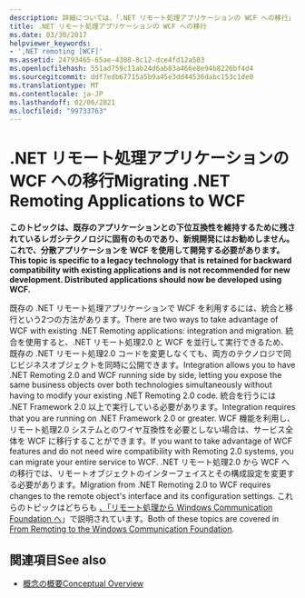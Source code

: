 ```yaml
---
description: 詳細については、「.NET リモート処理アプリケーションの WCF への移行」を参照してください。
title: .NET リモート処理アプリケーションの WCF への移行
ms.date: 03/30/2017
helpviewer_keywords:
- ',NET remoting [WCF]'
ms.assetid: 24793465-65ae-4308-8c12-dce4fd12a583
ms.openlocfilehash: 551ad759c11ab24d6ab83a466e8e94b8226bf4d4
ms.sourcegitcommit: ddf7edb67715a5b9a45e3dd44536dabc153c1de0
ms.translationtype: MT
ms.contentlocale: ja-JP
ms.lasthandoff: 02/06/2021
ms.locfileid: "99733763"
---
```

# <a name="migrating-net-remoting-applications-to-wcf"></a><span data-ttu-id="2b863-103">.NET リモート処理アプリケーションの WCF への移行</span><span class="sxs-lookup"><span data-stu-id="2b863-103">Migrating .NET Remoting Applications to WCF</span></span>

<span data-ttu-id="2b863-104">**このトピックは、既存のアプリケーションとの下位互換性を維持するために残されているレガシテクノロジに固有のものであり、新規開発にはお勧めしません。これで、分散アプリケーションを WCF を使用して開発する必要があります。**</span><span class="sxs-lookup"><span data-stu-id="2b863-104">**This topic is specific to a legacy technology that is retained for backward compatibility with existing applications and is not recommended for new development. Distributed applications should now be developed using WCF.**</span></span>  
  
 <span data-ttu-id="2b863-105">既存の .NET リモート処理アプリケーションで WCF を利用するには、統合と移行という2つの方法があります。</span><span class="sxs-lookup"><span data-stu-id="2b863-105">There are two ways to take advantage of WCF with existing .NET Remoting applications: integration and migration.</span></span> <span data-ttu-id="2b863-106">統合を使用すると、.NET リモート処理2.0 と WCF を並行して実行できるため、既存の .NET リモート処理2.0 コードを変更しなくても、両方のテクノロジで同じビジネスオブジェクトを同時に公開できます。</span><span class="sxs-lookup"><span data-stu-id="2b863-106">Integration allows you to have .NET Remoting 2.0 and WCF running side by side, letting you expose the same business objects over both technologies simultaneously without having to modify your existing .NET Remoting 2.0 code.</span></span> <span data-ttu-id="2b863-107">統合を行うには .NET Framework 2.0 以上で実行している必要があります。</span><span class="sxs-lookup"><span data-stu-id="2b863-107">Integration requires that you are running on .NET Framework 2.0 or greater.</span></span> <span data-ttu-id="2b863-108">WCF 機能を利用し、リモート処理2.0 システムとのワイヤ互換性を必要としない場合は、サービス全体を WCF に移行することができます。</span><span class="sxs-lookup"><span data-stu-id="2b863-108">If you want to take advantage of WCF features and do not need wire compatibility with Remoting 2.0 systems, you can migrate your entire service to WCF.</span></span> <span data-ttu-id="2b863-109">.NET リモート処理2.0 から WCF への移行では、リモートオブジェクトのインターフェイスとその構成設定を変更する必要があります。</span><span class="sxs-lookup"><span data-stu-id="2b863-109">Migration from .NET Remoting 2.0 to WCF requires changes to the remote object's interface and its configuration settings.</span></span> <span data-ttu-id="2b863-110">これらのトピックはどちらも [、「リモート処理から Windows Communication Foundation へ](/previous-versions/aa730857(v=vs.80))」で説明されています。</span><span class="sxs-lookup"><span data-stu-id="2b863-110">Both of these topics are covered in [From Remoting to the Windows Communication Foundation](/previous-versions/aa730857(v=vs.80)).</span></span>  
  
## <a name="see-also"></a><span data-ttu-id="2b863-111">関連項目</span><span class="sxs-lookup"><span data-stu-id="2b863-111">See also</span></span>

- [<span data-ttu-id="2b863-112">概念の概要</span><span class="sxs-lookup"><span data-stu-id="2b863-112">Conceptual Overview</span></span>](../conceptual-overview.md)

